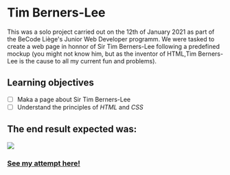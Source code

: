 # Tim Berners-Lee

This was a solo project carried out on the 12th of January 2021 as part of the BeCode Liège's Junior Web Developer programm. We were tasked to create a web page in honnor of Sir Tim Berners-Lee following a predefined mockup (you might not know him, but as the inventor of HTML,Tim Berners-Lee is the cause to all my current fun and problems).

## Learning objectives

- [ ] Maka a page about Sir Tim Berners-Lee
- [ ] Understand the principles of *HTML* and *CSS*

## The end result expected was:

![](goal-css.png)

### [See my attempt here!](https://charlottemoureau.github.io/Tim-Berners-Lee/)
